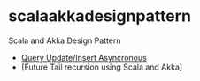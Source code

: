 # scalaakkadesignpattern
Scala and Akka Design Pattern

* [Query Update/Insert Asyncronous](https://github.com/asethia/scalaakkadesignpattern/blob/master/queryupdate.md)
* [Future Tail recursion using Scala and Akka]
